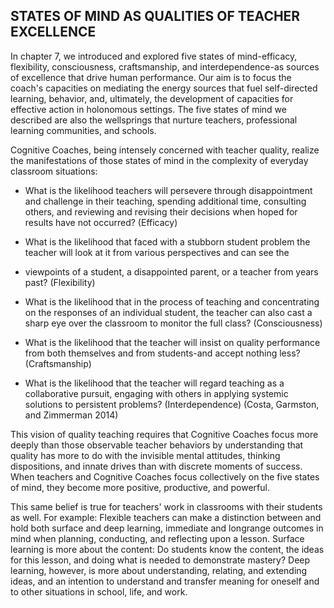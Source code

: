 ## STATES OF MIND AS QUALITIES OF TEACHER EXCELLENCE

In chapter 7, we introduced and explored five states of mind-efficacy, flexibility, consciousness, craftsmanship, and interdependence-as sources of excellence that drive human performance. Our aim is to focus the coach's capacities on mediating the energy sources that fuel self-directed learning, behavior, and, ultimately, the development of capacities for effective action in holonomous settings. The five states of mind we described are also the wellsprings that nurture teachers, professional learning communities, and schools.

Cognitive Coaches, being intensely concerned with teacher quality, realize the manifestations of those states of mind in the complexity of everyday classroom situations:

- What is the likelihood teachers will persevere through disappointment and challenge in their teaching, spending additional time, consulting others, and reviewing and revising their decisions when hoped for results have not occurred? (Efficacy)
- What is the likelihood that faced with a stubborn student problem the teacher will look at it from various perspectives and can see the

- viewpoints of a student, a disappointed parent, or a teacher from years past? (Flexibility)
- What is the likelihood that in the process of teaching and concentrating on the responses of an individual student, the teacher can also cast a sharp eye over the classroom to monitor the full class? (Consciousness)
- What is the likelihood that the teacher will insist on quality performance from both themselves and from students-and accept nothing less? (Craftsmanship)
- What is the likelihood that the teacher will regard teaching as a collaborative pursuit, engaging with others in applying systemic solutions to persistent problems? (Interdependence) (Costa, Garmston, and Zimmerman 2014)

This vision of quality teaching requires that Cognitive Coaches focus more deeply than those observable teacher behaviors by understanding that quality has more to do with the invisible mental attitudes, thinking dispositions, and innate drives than with discrete moments of success. When teachers and Cognitive Coaches focus collectively on the five states of mind, they become more positive, productive, and powerful.

This same belief is true for teachers' work in classrooms with their students as well. For example: Flexible teachers can make a distinction between and hold both surface and deep learning, immediate and longrange outcomes in mind when planning, conducting, and reflecting upon a lesson. Surface learning is more about the content: Do students know the content, the ideas for this lesson, and doing what is needed to demonstrate mastery? Deep learning, however, is more about understanding, relating, and extending ideas, and an intention to understand and transfer meaning for oneself and to other situations in school, life, and work.